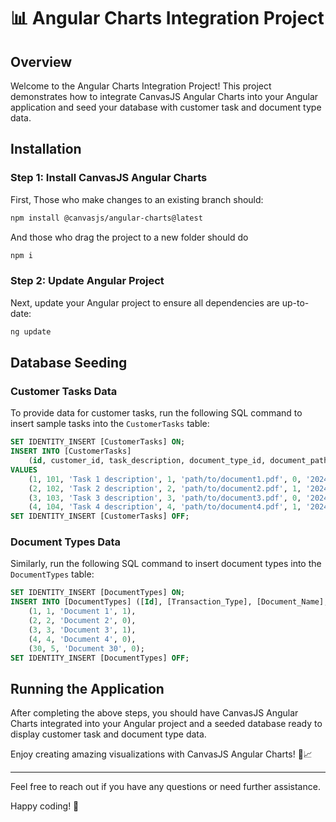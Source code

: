 # 📊 Angular Charts Integration Project

## Overview
Welcome to the Angular Charts Integration Project! This project demonstrates how to integrate CanvasJS Angular Charts into your Angular application and seed your database with customer task and document type data.

## Installation

### Step 1: Install CanvasJS Angular Charts
First, 
Those who make changes to an existing branch should:
```bash
npm install @canvasjs/angular-charts@latest
```
And those who drag the project to a new folder should do 
```bash
npm i
```
### Step 2: Update Angular Project
Next, update your Angular project to ensure all dependencies are up-to-date:

```bash
ng update
```

## Database Seeding

### Customer Tasks Data
To provide data for customer tasks, run the following SQL command to insert sample tasks into the `CustomerTasks` table:

```sql
SET IDENTITY_INSERT [CustomerTasks] ON;
INSERT INTO [CustomerTasks]
    (id, customer_id, task_description, document_type_id, document_path, status, due_date, created_at, updated_at, CustomerId, DocumentTypes)
VALUES
    (1, 101, 'Task 1 description', 1, 'path/to/document1.pdf', 0, '2024-07-01', '2024-06-01', '2024-06-02', 1, 1),
    (2, 102, 'Task 2 description', 2, 'path/to/document2.pdf', 1, '2024-07-02', '2024-06-02', '2024-06-03', 2, 2),
    (3, 103, 'Task 3 description', 3, 'path/to/document3.pdf', 0, '2024-07-03', '2024-06-03', '2024-06-04', 3, 3),
    (4, 104, 'Task 4 description', 4, 'path/to/document4.pdf', 1, '2024-07-04', '2024-06-04', '2024-06-05', 4, 4);
SET IDENTITY_INSERT [CustomerTasks] OFF;
```

### Document Types Data
Similarly, run the following SQL command to insert document types into the `DocumentTypes` table:

```sql
SET IDENTITY_INSERT [DocumentTypes] ON;
INSERT INTO [DocumentTypes] ([Id], [Transaction_Type], [Document_Name], [Required]) VALUES
    (1, 1, 'Document 1', 1),
    (2, 2, 'Document 2', 0),
    (3, 3, 'Document 3', 1),
    (4, 4, 'Document 4', 0),
    (30, 5, 'Document 30', 0);
SET IDENTITY_INSERT [DocumentTypes] OFF;
```

## Running the Application
After completing the above steps, you should have CanvasJS Angular Charts integrated into your Angular project and a seeded database ready to display customer task and document type data.

Enjoy creating amazing visualizations with CanvasJS Angular Charts! 🎨📈

---

Feel free to reach out if you have any questions or need further assistance.

Happy coding! 🚀

